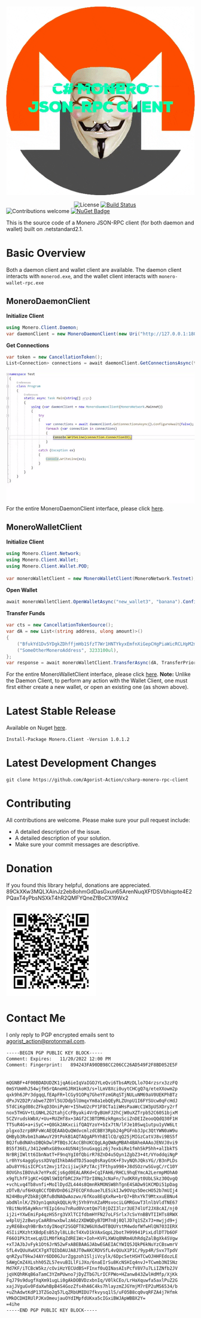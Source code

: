 ![](gif/resized.gif)

&nbsp;&nbsp;&nbsp;&nbsp;&nbsp;&nbsp;&nbsp;&nbsp;&nbsp;&nbsp;&nbsp;&nbsp;&nbsp;&nbsp;&nbsp;&nbsp;&nbsp;&nbsp;&nbsp;&nbsp;&nbsp;&nbsp;&nbsp;&nbsp;&nbsp;&nbsp;&nbsp;&nbsp;&nbsp;&nbsp;&nbsp;&nbsp;&nbsp;&nbsp;&nbsp;&nbsp;&nbsp;&nbsp;&nbsp;&nbsp;&nbsp;&nbsp;&nbsp;&nbsp;&nbsp;&nbsp;<img src="https://camo.githubusercontent.com/83d3746e5881c1867665223424263d8e604df233d0a11aae0813e0414d433943/68747470733a2f2f696d672e736869656c64732e696f2f62616467652f6c6963656e73652d4d49542d626c75652e737667" alt="License" data-canonical-src="https://img.shields.io/badge/license-MIT-blue.svg" style="max-width:100%;"> [![Build Status](https://travis-ci.com/Agorist-Action/csharp-monero-rpc-client.svg?branch=master)](https://travis-ci.com/Agorist-Action/csharp-monero-rpc-client) <img src="https://camo.githubusercontent.com/7e7bdf5c529c8bc594e26038dbb1a3d360e9ede891fbdcef50b403ab5f88fc14/68747470733a2f2f696d672e736869656c64732e696f2f62616467652f636f6e747269627574696f6e732d77656c636f6d652d6f72616e67652e737667" alt="Contributions welcome" data-canonical-src="https://img.shields.io/badge/contributions-welcome-orange.svg" style="max-width:100%;"> [![NuGet Badge](https://buildstats.info/nuget/Monero.Client)](https://www.nuget.org/packages/Monero.Client/)

This is the source code of a Monero JSON-RPC client (for both daemon and wallet) built on .netstandard2.1.

# Basic Overview
Both a daemon client and wallet client are available. The daemon client interacts with `monerod.exe`, and the wallet client interacts with `monero-wallet-rpc.exe`
## MoneroDaemonClient
**Initialize Client**
```csharp
using Monero.Client.Daemon;
var daemonClient = new MoneroDaemonClient(new Uri("http://127.0.0.1:18082/json_rpc"));
```
**Get Connections**
```csharp
var token = new CancellationToken();
List<Connection> connections = await daemonClient.GetConnectionsAsync(token).ConfigureAwait(false);
```
![](gif/connectionsdemo.gif)
For the entire MoneroDaemonClient interface, please click [here](https://github.com/Agorist-Action/csharp-monero-rpc-client/blob/master/Daemon/IMoneroDaemonClient.cs).
## MoneroWalletClient
**Initialize Client**
```csharp
using Monero.Client.Network;
using Monero.Client.Wallet;
using Monero.Client.Wallet.POD;

var moneroWalletClient = new MoneroWalletClient(MoneroNetwork.Testnet);
```
**Open Wallet**
```csharp
await moneroWalletClient.OpenWalletAsync("new_wallet3", "banana").ConfigureAwait(false);
```
**Transfer Funds**
```csharp
var cts = new CancellationTokenSource();
var dA = new List<(string address, ulong amount)>() 
{ 
	("BfukYd1Dv5YDgkZDhffjmHb1SfzT7Wr1HNTYkyxEmfnXiGepCHgPiaWicRCLHpM2moVNWAxNEVKogU2w58fT", 1000ul),
	("SomeOtherMoneroAddress", 3233100ul),
};
var response = await moneroWalletClient.TransferAsync(dA, TransferPriority.Normal, cts.token).ConfigureAwait(false);
```
For the entire MoneroWalletClient interface, please click [here](https://github.com/Agorist-Action/csharp-monero-rpc-client/blob/master/Wallet/IMoneroWalletClient.cs).
**Note:** Unlike the Daemon Client, to perform any action with the Wallet Client, one must first either create a new wallet, or open an existing one (as shown above).
# Latest Stable Release
Available on Nuget [here](https://www.nuget.org/packages/Monero.Client/).
```
Install-Package Monero.Client -Version 1.0.1.2
```
# Latest Development Changes
```
git clone https://github.com/Agorist-Action/csharp-monero-rpc-client
```
# Contributing
All contributions are welcome. Please make sure your pull request include:

 - A detailed description of the issue.
 - A detailed description of your solution.
 - Make sure your commit messages are descriptive.

 # Donation
 If you found this library helpful, donations are appreciated.
89CkXKw3MQLXAinJz2eb8ohmGdDasGxun65ArenNuqXFfDSVbhiqpte4E2PQaxT4yPbsNSXkT4hR2QMFYQneZfBoCX19Wx2

![](gif/Donations.png)

 # Contact Me
 I only reply to PGP encrypted emails sent to agorist_action@protonmail.com.
 ```
-----BEGIN PGP PUBLIC KEY BLOCK-----
Comment: Expires:	11/20/2022 12:00 PM
Comment: Fingerprint:	894243FA90DB98CC206CC26AD549F2F8BD052E5F


mQGNBF+4F00BDADUDZK1jqA6ieIqVaIGOJYLeQvi6TbsAMzDLlo7O4rzsrx3zzFQ
0mSYUmHhJ54wjfH5rQAneHGJRH1koH3/s+lLmV8Xci0uytCHCgQ7q/eteXXowm2p
qxk9h6JPr3dgqqLfEApFR+lCGy91OPq7GheYFzmGRqSTjNULuNM69aV0UEKPhBTz
dPxJV2D2P/abwe7Z0Yl5UJDdp5lUmqxYm8a1ebQEyRLZUnpU1I6FYSUcw0qFcHdJ
5TdCiKgd08cZFkqD3OniPyWr+I5hwU2cPY1F8CTa1iWHsPaaWcC1W3pUSXDry2rf
nox5THGV+tLGNHL2G2tahjCcFByaki4VrDyBUmFJ2hCjW0uXZTrpb52C60S1bjxM
5CZVrudskWbX/+Uu+RUZHf8x+3AGf2C3BTDM6zkRgmsSciZnDEIZeooQQdQ30F1H
TTSuR4G+a+iSyC++Q8Gk2AKxciifQAQYzoY+bIx7tN/lFJe10Swq1utpu1yVW6Lt
plgxo3zrpBRFvWcAEQEAAbQuQWdvcmlzdCBBY3Rpb24gPGFnb3Jpc3QtYWN0aW9u
QHByb3Rvbm1haWwuY29tPokB1AQTAQgAPhYhBIlCQ/qQ25jMIGzCatVJ8vi9BS5f
BQJfuBdNAhsDBQkDwlPTBQsJCAcCBhUKCQgLAgQWAgMBAh4BAheAAAoJENVJ8vi9
BS5f36EL/3412eWhxG89xx4U5N4j5nuGxqgiz6j7exbiRe1fmh5kP5hh+alIbkTS
NrBRjIWltt6IbnNatT+F9nqYgI0fQbirR78ZnD4u5Qyn1ZgbZ3+4t/VYoddqiNgP
Lr0hYs4aggGyssXDVqdIhkbA6dTDJ5aoq0sRayGtK+F3vyNQhJQksYG//B3nPLDs
aDu8YY6isICPCst2mvj1f2cijiwjkPzTAcjTFthya998+J8dSOzrwSGvgC/rC10Y
8OVGhsIBOVuk7eYPxdCjs6gd0EALARKd+CqIFAH6/RHCL9hqEYmcA2LermpMOhA0
x9gTLhfF1gKC+GQNlSWIQfbRC2Xe7TDrI8NqJcNaFn/7udKRXyt0UbLSkz30QvgQ
+vchLvq4Tb8vnfi+MoIlDydZL444s8QmnRkMONSW8hTgnE4SADw91KCMDi51pDag
zDTvB/uf6HXq8CCfDBVDnD6iZFECQFXduae7LE5ikIJw9OVqs5DecHO52b7mUIj4
N24HBoyPZbkBjQRfuBdNAQwAozwv/6fKoa8EqXxRw+brQ7+BhxYkT9MtxxuEBNu4
abdNlnlK/Z93yn1qmXqkQQLH/Rj5Yh9YnXZaRMsvociLGMRGuwT3lnlbVldTNE67
YBitNo95AyWknrYEIp16nu7nRud0VcmtQm7l0jDZI3lzr3UE74lUf2JX8cAI/nj0
ij2i+YXwEmiFp4qzHS5rg3VXlTCIfdbmHYFN27oLFSrlx7cSvYnBBVTIIHTs8RWX
w4plUj2zBwsyCaAR8nwxbwlzA6z2XDWQDyB7DM7n8j8QlJD7q1SZx73+mwjjd9+j
zyRE6Bxqh9BrBxtdyINoqY2SGQFT82W6UXdwOTBQUYstM4wdofWfwHlQN703IERX
4SIiiMXzhtXBdpEsB53yl8LL8cT4XvD1kVAxGqpL2bot7H99941PixLdlDT7b6OF
F66O1Pk3txeLqUILM0fkKqZdRE1Wc+Ioh+KVFLXWUq8NRm4UhRdqZalBgXk4SVgw
+xTJAJbJvFyk1Ot6JrN52wFxABEBAAGJAbwEGAEIACYWIQSJQkP6kNuYzCBswmrV
SfL4vQUuXwUCX7gXTQIbDAUJA8JT0wAKCRDVSfL4vQUuX1P1C/9yp4R/Svx7TpdV
qnRZyuT9kwJ4AYr6DD0GJurZggzoh1SljiVcylk/6Dpc5etHSHTCwOJHHFEdozLE
5AWgCmZ4XLshh05ZL57evuBILlFiJXo/6naEIrSu8KcNSHIq4nvJ+TCwmb3NISNz
Md7KF/iTCBcW5kz/cOviHzYECUdBS+FInxf0uQINasAIsPcfV8V7u7LiIZNfb2JV
jqVKQhRKqB6aTamC3YZmPUwno7jDyZTbG7LrICFPWo+HZanw843ZwlHdMfp/XjKk
FqJ79s9dugfXqXm91ugLi0gAkDOBVDzxbnIq/V0lkCEo/LrHaXquwfa5axlPuZ2G
xajJVguGv0FdaXwhBpB4S4GozZfs4hA6C4ks7hlayzmZJGYmjM7rEP2uMS6534/b
+uZhAdwtKdP13TZGo2q57LqZRbUMIDU7fkvysq1lS/uFO5B8cq0vqRFZA4j7Hfmk
VMkDCDHIRUlPJKxOmeujauOYdIMpfdUKxa5cIGxiBWJApWBBX2Y=
=4ihe
-----END PGP PUBLIC KEY BLOCK-----
```
